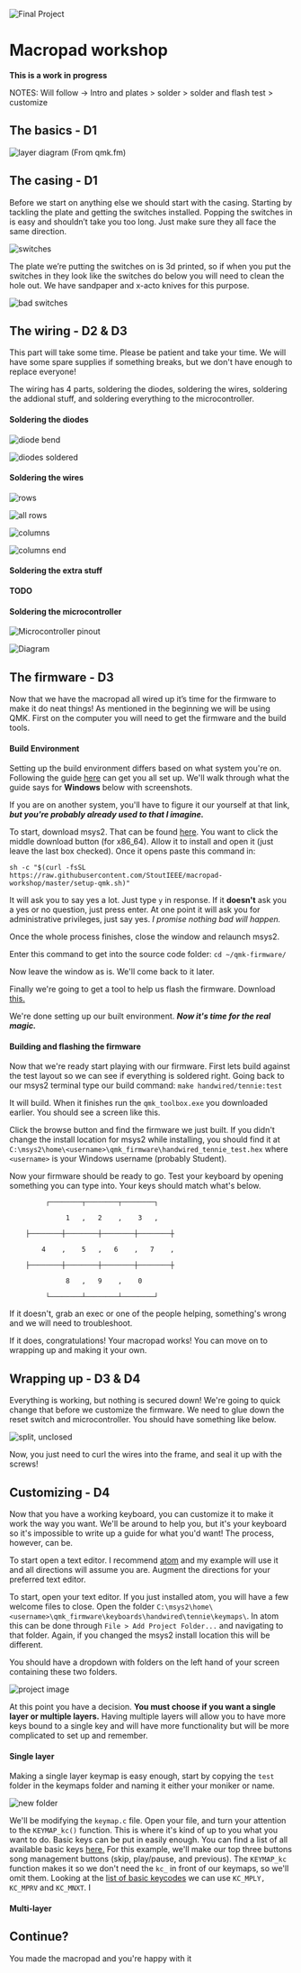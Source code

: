 ![Final Project](macropad-workshop/images/macropad.jpg)

# Macropad workshop

**This is a work in progress**

NOTES:
Will follow ->
Intro and plates > solder > solder and flash test > customize

## The basics - D1

![layer diagram (From qmk.fm)](macropad-workshop/images/qmks-layer-ascii.PNG)

## The casing - D1

Before we start on anything else we should start with the casing. Starting by tackling the plate and getting the switches installed. Popping the switches in is easy and shouldn’t take you too long. Just make sure they all face the same direction.

![switches](macropad-workshop/images/switches.jpg)

The plate we’re putting the switches on is 3d printed, so if when you put the switches in they look like the switches do below you will need to clean the hole out. We have sandpaper and x-acto knives for this purpose.

![bad switches](macropad-workshop/images/switches-bad.jpg)

## The wiring - D2 & D3

This part will take some time. Please be patient and take your time. We will have some spare supplies if something breaks, but we don't have enough to replace everyone!

The wiring has 4 parts, soldering the diodes, soldering the wires, soldering the addional stuff, and soldering everything to the microcontroller.

#### Soldering the diodes

![diode bend](macropad-workshop/images/diodes.jpg)

![diodes soldered](macropad-workshop/images/diodes-on-switch.jpg)

#### Soldering the wires

![rows](macropad-workshop/images/rows.jpg)

![all rows](macropad-workshop/images/rows-more.jpg)

![columns](macropad-workshop/images/columns.jpg)

![columns end](macropad-workshop/images/columns-done.jpg)

#### Soldering the extra stuff

**TODO**

#### Soldering the microcontroller

![Microcontroller pinout](macropad-workshop/images/pighixxx-promicropinout.png)

![Diagram](macropad-workshop/images/circurit.PNG)

## The firmware - D3
Now that we have the macropad all wired up it’s time for the firmware to make it do neat things!
As mentioned in the beginning we will be using QMK.
First on the computer you will need to get the firmware and the build tools.

#### Build Environment
Setting up the build environment differs based on what system you're on. Following the guide [here](https://docs.qmk.fm/#/newbs_getting_started) can get you all set up.
We'll walk through what the guide says for **Windows** below with screenshots.

If you are on another system, you'll have to figure it our yourself at that link, ***but you're probably already used to that I imagine.***

To start, download msys2. That can be found [here](http://www.msys2.org/). You want to click the middle download button (for x86_64).
Allow it to install and open it (just leave the last box checked).
Once it opens paste this command in:

`sh -c "$(curl -fsSL https://raw.githubusercontent.com/StoutIEEE/macropad-workshop/master/setup-qmk.sh)"`

It will ask you to say yes a lot. Just type `y` in response. If it **doesn't** ask you a yes or no question, just press enter. At one point it will ask you for administrative privileges, just say yes. *I promise nothing bad will happen.*

Once the whole process finishes, close the window and relaunch msys2.

Enter this command to get into the source code folder: `cd ~/qmk-firmware/`

Now leave the window as is. We'll come back to it later.

Finally we're going to get a tool to help us flash the firmware. Download [this.](https://github.com/qmk/qmk_toolbox/releases/download/0.0.9/qmk_toolbox.exe)

We're done setting up our built environment. ***Now it's time for the real magic.***


#### Building and flashing the firmware

Now that we're ready start playing with our firmware. First lets build against the test layout so we can see if everything is soldered right. Going back to our msys2 terminal type our build command: `make handwired/tennie:test`

It will build. When it finishes run the `qmk_toolbox.exe` you downloaded earlier. You should see a screen like this.

Click the browse button and find the firmware we just built. If you didn't change the install location for msys2 while installing, you should find it at `C:\msys2\home\<username>\qmk_firmware\handwired_tennie_test.hex` where `<username>` is your Windows username (probably Student).

<Im not sure how this goes. Finish this>

Now your firmware should be ready to go. Test your keyboard by opening something you can type into. Your keys should match what's below.
```
         ┌────────┬────────┬────────┐

              1   ,   2    ,    3   ,

    ├────────┼────────┼────────┼────────┼

        4    ,    5   ,   6    ,   7    ,

    ├────────┼────────┼────────┼────────┼

              8   ,   9    ,    0

         └────────┴────────┴────────┘
```
If it doesn't, grab an exec or one of the people helping, something's wrong and we will need to troubleshoot.

If it does, congratulations! Your macropad works! You can move on to wrapping up and making it your own.

## Wrapping up - D3 & D4

Everything is working, but nothing is secured down! We're going to quick change that before we customize the firmware. We need to glue down the reset switch and microcontroller. You should have something like below.

![split, unclosed](macropad-workshop/images/split-product.jpg)

Now, you just need to curl the wires into the frame, and seal it up with the screws!

## Customizing - D4

Now that you have a working keyboard, you can customize it to make it work the way you want. We'll be around to help you, but it's your keyboard so it's impossible to write up a guide for what you'd want! The process, however, can be.

To start open a text editor. I recommend [atom](https://atom.io/) and my example will use it and all directions will assume you are. Augment the directions for your preferred text editor.

To start, open your text editor. If you just installed atom, you will have a few welcome files to close. Open the folder `C:\msys2\home\<username>\qmk_firmware\keyboards\handwired\tennie\keymaps\`. In atom this can be done through `File > Add Project Folder...` and navigating to that folder. Again, if you changed the msys2 install location this will be different.

You should have a dropdown with folders on the left hand of your screen containing these two folders.

![project image](macropad-workshop/images/custom1.PNG)

At this point you have a decision. **You must choose if you want a single layer or multiple layers.** Having multiple layers will allow you to have more keys bound to a single key and will have more functionality but will be more complicated to set up and remember.

#### Single layer

Making a single layer keymap is easy enough, start by copying the `test` folder in the keymaps folder and naming it either your moniker or name.

![new folder](macropad-workshop/images/new-folder.png)

We'll be modifying the `keymap.c` file. Open your file, and turn your attention to the `KEYMAP_kc()` function. This is where it's kind of up to you what you want to do. Basic keys can be put in easily enough. You can find a list of all available basic keys [here.](https://docs.qmk.fm/#/keycodes_basic)
For this example, we'll make our top three buttons song management buttons (skip, play/pause, and previous).
The `KEYMAP_kc` function makes it so we don't need the `kc_` in front of our keymaps, so we'll omit them. Looking at the [list of basic keycodes](https://docs.qmk.fm/#/keycodes_basic) we can use `KC_MPLY, KC_MPRV` and `KC_MNXT`. I

#### Multi-layer

## Continue?
You made the macropad and you're happy with it
